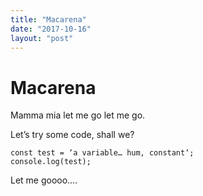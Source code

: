 ```yaml
---
title: "Macarena"
date: "2017-10-16"
layout: "post"
---
```

# Macarena

Mamma mia let me go let me go.

Let’s try some code, shall we?

    const test = ‘a variable… hum, constant‘;
    console.log(test);

Let me goooo….